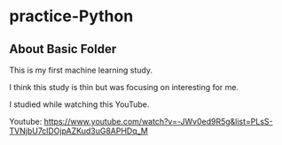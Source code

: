 # practice-Python
## About Basic Folder

This is my first machine learning study.

I think this study is thin but was focusing on interesting for me.

I studied while watching this YouTube.

Youtube: https://www.youtube.com/watch?v=-JWv0ed9R5g&list=PLsS-TVNjbU7clDOjpAZKud3uG8APHDq_M
